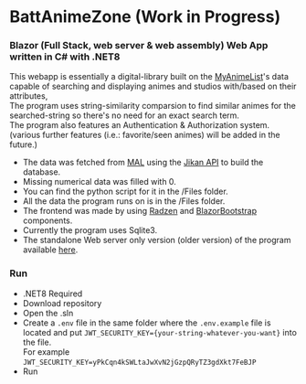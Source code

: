# BattAnimeZone (Work in Progress)

### Blazor (Full Stack, web server & web assembly) Web App written in C# with .NET8

This webapp is essentially a digital-library built on the [MyAnimeList](https://myanimelist.net)'s data capable of searching and displaying animes and studios with/based on their attributes,<br>
The program uses string-similarity comparsion to find similar animes for the <br> searched-string so there's no need for an exact search term.<br>
The program also features an Authentication & Authorization system. (various further features (i.e.: favorite/seen animes) will be added in the future.)


- The data was fetched from [MAL](https://myanimelist.net) using the [Jikan API](https://docs.api.jikan.moe) to build the database.
- Missing numerical data was filled with 0.
- You can find the python script for it in the /Files folder.
- All the data the program runs on is in the /Files folder.
- The frontend was made by using [Radzen](https://blazor.radzen.com) and [BlazorBootstrap](https://demos.blazorbootstrap.com) components.
- Currently the program uses Sqlite3. 
- The standalone Web server only version (older version) of the program available [here](https://github.com/FmartinP99/BattAnimeZone_WebServer).
	


### Run

- .NET8 Required
- Download repository
- Open the .sln
- Create a `.env` file in the same folder where the `.env.example` file is located and put `JWT_SECURITY_KEY={your-string-whatever-you-want}` into the file. <br> For example `JWT_SECURITY_KEY=yPkCqn4kSWLtaJwXvN2jGzpQRyTZ3gdXkt7FeBJP` 
- Run


